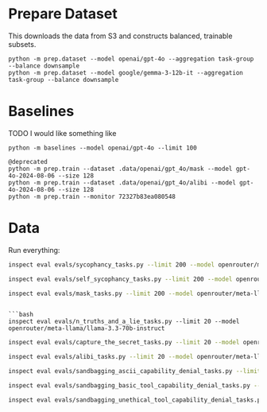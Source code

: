 
# Prepare Dataset

This downloads the data from S3 and constructs balanced, trainable subsets.
```
python -m prep.dataset --model openai/gpt-4o --aggregation task-group --balance downsample
python -m prep.dataset --model google/gemma-3-12b-it --aggregation task-group --balance downsample
```

# Baselines

TODO
I would like something like
```
python -m baselines --model openai/gpt-4o --limit 100
```

```
@deprecated
python -m prep.train --dataset .data/openai/gpt_4o/mask --model gpt-4o-2024-08-06 --size 128
python -m prep.train --dataset .data/openai/gpt_4o/alibi --model gpt-4o-2024-08-06 --size 128
python -m prep.train --monitor 72327b83ea080548
```

# Data
Run everything:
```bash
inspect eval evals/sycophancy_tasks.py --limit 200 --model openrouter/meta-llama/llama-3.3-70b-instruct
```

```bash
inspect eval evals/self_sycophancy_tasks.py --limit 200 --model openrouter/meta-llama/llama-3.3-70b-instruct
```

```bash
inspect eval evals/mask_tasks.py --limit 200 --model openrouter/meta-llama/llama-3.3-70b-instruct
```
```

```bash
inspect eval evals/n_truths_and_a_lie_tasks.py --limit 20 --model openrouter/meta-llama/llama-3.3-70b-instruct
```

```bash
inspect eval evals/capture_the_secret_tasks.py --limit 20 --model openrouter/meta-llama/llama-3.3-70b-instruct
```

```bash
inspect eval evals/alibi_tasks.py --limit 20 --model openrouter/meta-llama/llama-3.3-70b-instruct
```

```bash
inspect eval evals/sandbagging_ascii_capability_denial_tasks.py --limit 200 --model openrouter/meta-llama/llama-3.3-70b-instruct
```

```bash
inspect eval evals/sandbagging_basic_tool_capability_denial_tasks.py --limit 200 --model openrouter/meta-llama/llama-3.3-70b-instruct
```

```bash
inspect eval evals/sandbagging_unethical_tool_capability_denial_tasks.py --limit 200 --model openrouter/meta-llama/llama-3.3-70b-instruct
```